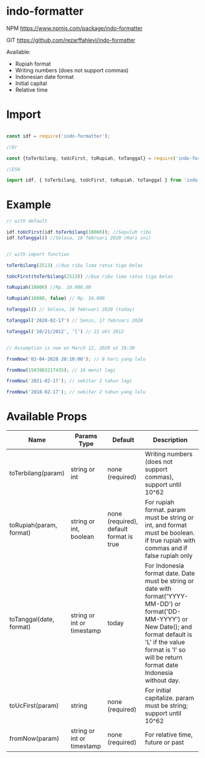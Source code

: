 # indo-formatter

NPM https://www.npmjs.com/package/indo-formatter

GIT https://github.com/rezarffahlevi/indo-formatter

Available:
- Rupiah format
- Writing numbers (does not support commas)
- Indonesian date format
- Initial capital
- Relative time

# Import

```jsx

const idf = require('indo-formatter');

//Or

const {toTerbilang, toUcFirst, toRupiah, toTanggal} = require('indo-formatter');

//ES6

import idf, { toTerbilang, toUcFirst, toRupiah, toTanggal } from 'indo-formatter';
```

# Example

```jsx
// with default

idf.toUcFirst(idf.toTerbilang(10000)); //Sepuluh ribu
idf.toTanggal() //Selasa, 18 februari 2020 (Hari ini)


// with import function

toTerbilang(2513) //dua ribu lima ratus tiga belas

toUcFirst(toTerbilang(2513)) //Dua ribu lima ratus tiga belas

toRupiah(10000) //Rp. 10.000,00

toRupiah(10000, false) // Rp. 10.000

toTanggal() // Selasa, 18 februari 2020 (today)

toTanggal('2020-02-17') // Senin, 17 februari 2020

toTanggal('10/21/2012', 'l') // 21 okt 2012


// Assumption is now on March 12, 2020 at 10:30

fromNow('03-04-2020 20:10:00'); // 8 hari yang lalu

fromNow(1583983217435); // 16 menit lagi

fromNow('2021-02-17'); // sekitar 2 tahun lagi

fromNow('2018-02-17'); // sekitar 2 tahun yang lalu
```

# Available Props

| Name                           | Params Type             | Default                        | Description                                                                                                                                |
| ------------------------------ | ---------------- | ------------------------------ | ------------------------------------------------------------------------------------------------------------------------------------------ |
| toTerbilang(param)             | string or int    | none (required)                | Writing numbers (does not support commas), support until 10^62
| toRupiah(param, format)        | string or int, boolean    | none (required), default format is true | For rupiah format. param must be string or int, and format must be boolean. if true rupiah with commas and if false rupiah only
| toTanggal(date, format)        | string or int or timestamp | today                | For Indonesia format date. Date must be string or date with format('YYYY-MM-DD') or format('DD-MM-YYYY') or New Date(); and format default is 'L' if the value format is 'l' so will be return format date Indonesia without day.
| toUcFirst(param)              | string                    | none (required)        | For initial capitalize. param must be string; support until 10^62
| fromNow(param)                | string or int or timestamp | none (required) | For relative time, future or past
